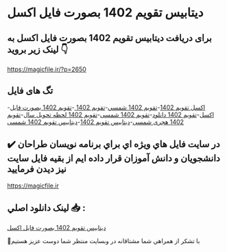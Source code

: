 # دیتابیس تقویم 1402 بصورت فایل اکسل

## برای دریافت دیتابیس تقویم 1402 بصورت فایل اکسل به لینک زیر بروید 👇

https://magicfile.ir/?p=2650

## تگ های فایل

-[اکسل تقویم 1402](https://magicfile.ir/product/%d8%af%db%8c%d8%aa%d8%a7%d8%a8%db%8c%d8%b3-%d8%aa%d9%82%d9%88%db%8c%d9%85-1402-%d8%a8%d8%b5%d9%88%d8%b1%d8%aa-%d9%81%d8%a7%db%8c%d9%84-%d8%a7%da%a9%d8%b3%d9%84/)-[تقويم 1402 شمسي](https://magicfile.ir/product/%d8%af%db%8c%d8%aa%d8%a7%d8%a8%db%8c%d8%b3-%d8%aa%d9%82%d9%88%db%8c%d9%85-1402-%d8%a8%d8%b5%d9%88%d8%b1%d8%aa-%d9%81%d8%a7%db%8c%d9%84-%d8%a7%da%a9%d8%b3%d9%84/)-[تقویم 1402 ](https://magicfile.ir/product/%d8%af%db%8c%d8%aa%d8%a7%d8%a8%db%8c%d8%b3-%d8%aa%d9%82%d9%88%db%8c%d9%85-1402-%d8%a8%d8%b5%d9%88%d8%b1%d8%aa-%d9%81%d8%a7%db%8c%d9%84-%d8%a7%da%a9%d8%b3%d9%84/)-[تقویم 1402 بصورت فایل اکسل](https://magicfile.ir/product/%d8%af%db%8c%d8%aa%d8%a7%d8%a8%db%8c%d8%b3-%d8%aa%d9%82%d9%88%db%8c%d9%85-1402-%d8%a8%d8%b5%d9%88%d8%b1%d8%aa-%d9%81%d8%a7%db%8c%d9%84-%d8%a7%da%a9%d8%b3%d9%84/)-[تقویم 1402 دانلود](https://magicfile.ir/product/%d8%af%db%8c%d8%aa%d8%a7%d8%a8%db%8c%d8%b3-%d8%aa%d9%82%d9%88%db%8c%d9%85-1402-%d8%a8%d8%b5%d9%88%d8%b1%d8%aa-%d9%81%d8%a7%db%8c%d9%84-%d8%a7%da%a9%d8%b3%d9%84/)-[تقویم 1402 شمسی](https://magicfile.ir/product/%d8%af%db%8c%d8%aa%d8%a7%d8%a8%db%8c%d8%b3-%d8%aa%d9%82%d9%88%db%8c%d9%85-1402-%d8%a8%d8%b5%d9%88%d8%b1%d8%aa-%d9%81%d8%a7%db%8c%d9%84-%d8%a7%da%a9%d8%b3%d9%84/)-[تقویم 1402 لحظه تحویل سال](https://magicfile.ir/product/%d8%af%db%8c%d8%aa%d8%a7%d8%a8%db%8c%d8%b3-%d8%aa%d9%82%d9%88%db%8c%d9%85-1402-%d8%a8%d8%b5%d9%88%d8%b1%d8%aa-%d9%81%d8%a7%db%8c%d9%84-%d8%a7%da%a9%d8%b3%d9%84/)-[تقویم 1402 هجری شمسی](https://magicfile.ir/product/%d8%af%db%8c%d8%aa%d8%a7%d8%a8%db%8c%d8%b3-%d8%aa%d9%82%d9%88%db%8c%d9%85-1402-%d8%a8%d8%b5%d9%88%d8%b1%d8%aa-%d9%81%d8%a7%db%8c%d9%84-%d8%a7%da%a9%d8%b3%d9%84/)-[دیتابیس تقویم 1402](https://magicfile.ir/product/%d8%af%db%8c%d8%aa%d8%a7%d8%a8%db%8c%d8%b3-%d8%aa%d9%82%d9%88%db%8c%d9%85-1402-%d8%a8%d8%b5%d9%88%d8%b1%d8%aa-%d9%81%d8%a7%db%8c%d9%84-%d8%a7%da%a9%d8%b3%d9%84/)-[دیتابیس تقویم 1402 شمسی](https://magicfile.ir/product/%d8%af%db%8c%d8%aa%d8%a7%d8%a8%db%8c%d8%b3-%d8%aa%d9%82%d9%88%db%8c%d9%85-1402-%d8%a8%d8%b5%d9%88%d8%b1%d8%aa-%d9%81%d8%a7%db%8c%d9%84-%d8%a7%da%a9%d8%b3%d9%84/)

## ✔️ در سايت فايل هاي ويژه اي براي برنامه نويسان طراحان دانشجويان و دانش آموزان قرار داده ايم از بقيه فايل سايت نيز ديدن فرماييد

https://magicfile.ir


## لينک دانلود اصلي 📥 :

[دیتابیس تقویم 1402 بصورت فایل اکسل](https://magicfile.ir/product/%d8%af%db%8c%d8%aa%d8%a7%d8%a8%db%8c%d8%b3-%d8%aa%d9%82%d9%88%db%8c%d9%85-1402-%d8%a8%d8%b5%d9%88%d8%b1%d8%aa-%d9%81%d8%a7%db%8c%d9%84-%d8%a7%da%a9%d8%b3%d9%84/) 


🙏با تشکر از همراهي شما مشتاقانه در وبسایت منتظر شما دوست عزیز هستیم

